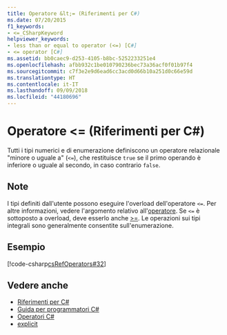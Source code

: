 ```yaml
---
title: Operatore &lt;= (Riferimenti per C#)
ms.date: 07/20/2015
f1_keywords:
- <=_CSharpKeyword
helpviewer_keywords:
- less than or equal to operator (<=) [C#]
- <= operator [C#]
ms.assetid: bb0caec9-d253-4105-b8bc-5252233251e4
ms.openlocfilehash: afbb932c1be010790236bec73a36acf0f01b97f4
ms.sourcegitcommit: c7f3e2e9d6ead6cc3acd0d66b10a251d0c66e59d
ms.translationtype: HT
ms.contentlocale: it-IT
ms.lasthandoff: 09/09/2018
ms.locfileid: "44180696"
---
```

# <a name="lt-operator-c-reference"></a>Operatore &lt;= (Riferimenti per C#)
Tutti i tipi numerici e di enumerazione definiscono un operatore relazionale "minore o uguale a" (`<=`), che restituisce `true` se il primo operando è inferiore o uguale al secondo, in caso contrario `false`.  
  
## <a name="remarks"></a>Note  
 I tipi definiti dall'utente possono eseguire l'overload dell'operatore `<=`. Per altre informazioni, vedere l'argomento relativo all'[operatore](../../../csharp/language-reference/keywords/operator.md). Se `<=` è sottoposto a overload, deve esserlo anche [>=](../../../csharp/language-reference/operators/greater-than-equal-operator.md). Le operazioni sui tipi integrali sono generalmente consentite sull'enumerazione.  
  
## <a name="example"></a>Esempio  
 [!code-csharp[csRefOperators#32](../../../csharp/language-reference/operators/codesnippet/CSharp/less-than-equal-operator_1.cs)]  
  
## <a name="see-also"></a>Vedere anche

- [Riferimenti per C#](../../../csharp/language-reference/index.md)  
- [Guida per programmatori C#](../../../csharp/programming-guide/index.md)  
- [Operatori C#](../../../csharp/language-reference/operators/index.md)  
- [explicit](../../../csharp/language-reference/keywords/explicit.md)

